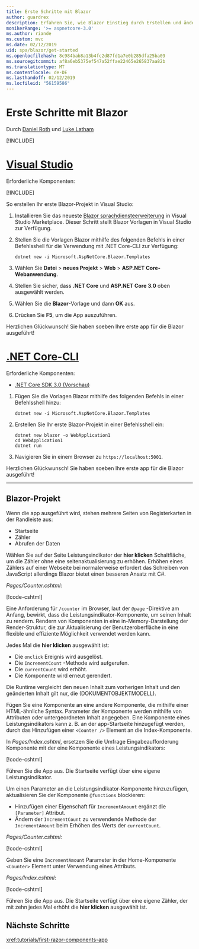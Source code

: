 ```yaml
---
title: Erste Schritte mit Blazor
author: guardrex
description: Erfahren Sie, wie Blazor Einstieg durch Erstellen und ändern ein Projekt Blazor.
monikerRange: '>= aspnetcore-3.0'
ms.author: riande
ms.custom: mvc
ms.date: 02/12/2019
uid: spa/blazor/get-started
ms.openlocfilehash: 8c984bab8a13b4fc2d87fd1a7e0b285dfa25ba09
ms.sourcegitcommit: af8a6eb5375ef547a52ffae22465e265837aa82b
ms.translationtype: MT
ms.contentlocale: de-DE
ms.lasthandoff: 02/12/2019
ms.locfileid: "56159586"
---
```

# <a name="get-started-with-blazor"></a>Erste Schritte mit Blazor

Durch [Daniel Roth](https://github.com/danroth27) und [Luke Latham](https://github.com/guardrex)

[!INCLUDE[](~/includes/razor-components-preview-notice.md)]

# <a name="visual-studiotabvisual-studio"></a>[Visual Studio](#tab/visual-studio)

Erforderliche Komponenten:

[!INCLUDE[](~/includes/net-core-prereqs-vs-3.0.md)]

So erstellen Ihr erste Blazor-Projekt in Visual Studio:

1. Installieren Sie das neueste [Blazor sprachdiensteerweiterung](https://go.microsoft.com/fwlink/?linkid=870389) in Visual Studio Marketplace. Dieser Schritt stellt Blazor Vorlagen in Visual Studio zur Verfügung.
1. Stellen Sie die Vorlagen Blazor mithilfe des folgenden Befehls in einer Befehlsshell für die Verwendung mit .NET Core-CLI zur Verfügung:

   ```console
   dotnet new -i Microsoft.AspNetCore.Blazor.Templates
   ```

1. Wählen Sie **Datei** > **neues Projekt** > **Web** > **ASP.NET Core-Webanwendung**.
1. Stellen Sie sicher, dass **.NET Core** und **ASP.NET Core 3.0** oben ausgewählt werden.
1. Wählen Sie die **Blazor**-Vorlage und dann **OK** aus.
1. Drücken Sie **F5**, um die App auszuführen.

Herzlichen Glückwunsch! Sie haben soeben Ihre erste app für die Blazor ausgeführt!

<!--

# [Visual Studio Code](#tab/visual-studio-code)

Prerequisites:

[!INCLUDE[](~/includes/net-core-prereqs-vsc-3.0.md)]

To create your first Blazor project in Visual Studio Code:

1. Execute the following command in a command shell:

   ```console
   dotnet new blazor -o WebApplication1
   ```

1. Open the *WebApplication1* folder in Visual Studio Code.

1. Visual Studio code offers to create assets to build and debug the app, which includes the *tasks.json* and *launch.json* files. Select **Yes** to add the assets.

1. Execute the app using the Visual Studio Code debugger.

1. In a browser, navigate to `https://localhost:5001`.

Congratulations! You just ran your first Blazor app!

# [Visual Studio for Mac](#tab/visual-studio-mac)

.NET Core 3.0 will be supported with Visual Studio for Mac version 8.0 or later. Visual Studio for Mac version 8.0 Preview isn't available at this time.

Use the [.NET Core CLI version of this topic](xref:razor-components/get-started?tabs=netcore-cli) on macOS.

[!INCLUDE[](~/includes/net-core-prereqs-mac-3.0.md)]

To create your first project Blazor project in Visual Studio for Mac:

1. Select **File** > **New Solution** or **New Project**.
1. In the sidebar, select **.NET Core** > **App**.
1. Select **Blazor** and select **Next**.
1. The **Target Framework** defaults to **.NET Core 3.0**. Select **Next**.
1. In the **Project Name** field, enter `WebApplication1`. Select **Create**.
1. Select **Run** > **Run Without Debugging** to run the app *without the debugger*. Running with the debugger isn't supported at this time.

Congratulations! You just ran your first Blazor app!
-->

# <a name="net-core-clitabnetcore-cli"></a>[.NET Core-CLI](#tab/netcore-cli/)

Erforderliche Komponenten:

* [.NET Core SDK 3.0 (Vorschau)](https://dotnet.microsoft.com/download/dotnet-core/3.0)

1. Fügen Sie die Vorlagen Blazor mithilfe des folgenden Befehls in einer Befehlsshell hinzu:

   ```console
   dotnet new -i Microsoft.AspNetCore.Blazor.Templates
   ```

1. Erstellen Sie Ihr erste Blazor-Projekt in einer Befehlsshell ein:

   ```console
   dotnet new blazor -o WebApplication1
   cd WebApplication1
   dotnet run
   ```

1. Navigieren Sie in einem Browser zu `https://localhost:5001`.

Herzlichen Glückwunsch! Sie haben soeben Ihre erste app für die Blazor ausgeführt!

---

## <a name="blazor-project"></a>Blazor-Projekt

Wenn die app ausgeführt wird, stehen mehrere Seiten von Registerkarten in der Randleiste aus:

* Startseite
* Zähler
* Abrufen der Daten

Wählen Sie auf der Seite Leistungsindikator der **hier klicken** Schaltfläche, um die Zähler ohne eine seitenaktualisierung zu erhöhen. Erhöhen eines Zählers auf einer Webseite bei normalerweise erfordert das Schreiben von JavaScript allerdings Blazor bietet einen besseren Ansatz mit C#.

*Pages/Counter.cshtml*:

[!code-cshtml[](get-started/samples_snapshot/3.x/Counter1.cshtml)]

Eine Anforderung für `/counter` im Browser, laut der `@page` -Direktive am Anfang, bewirkt, dass die Leistungsindikator-Komponente, um seinen Inhalt zu rendern. Rendern von Komponenten in eine in-Memory-Darstellung der Render-Struktur, die zur Aktualisierung der Benutzeroberfläche in eine flexible und effiziente Möglichkeit verwendet werden kann.

Jedes Mal die **hier klicken** ausgewählt ist:

* Die `onclick` Ereignis wird ausgelöst.
* Die `IncrementCount` -Methode wird aufgerufen.
* Die `currentCount` wird erhöht.
* Die Komponente wird erneut gerendert.

Die Runtime vergleicht den neuen Inhalt zum vorherigen Inhalt und den geänderten Inhalt gilt nur, die (DOKUMENTOBJEKTMODELL).

Fügen Sie eine Komponente an eine andere Komponente, die mithilfe einer HTML-ähnliche Syntax. Parameter der Komponente werden mithilfe von Attributen oder untergeordneten Inhalt angegeben. Eine Komponente eines Leistungsindikators kann z. B. an der app-Startseite hinzugefügt werden, durch das Hinzufügen einer `<Counter />` Element an die Index-Komponente.

In *Pages/Index.cshtml*, ersetzen Sie die Umfrage Eingabeaufforderung Komponente mit der eine Komponente eines Leistungsindikators:

[!code-cshtml[](get-started/samples_snapshot/3.x/Index1.cshtml?highlight=7)]

Führen Sie die App aus. Die Startseite verfügt über eine eigene Leistungsindikator.

Um einen Parameter an die Leistungsindikator-Komponente hinzuzufügen, aktualisieren Sie der Komponente `@functions` blockieren:

* Hinzufügen einer Eigenschaft für `IncrementAmount` ergänzt die `[Parameter]` Attribut.
* Ändern der `IncrementCount` zu verwendende Methode der `IncrementAmount` beim Erhöhen des Werts der `currentCount`.

*Pages/Counter.cshtml*:

[!code-cshtml[](get-started/samples_snapshot/3.x/Counter2.cshtml?highlight=4,8)]

Geben Sie eine `IncrementAmount` Parameter in der Home-Komponente `<Counter>` Element unter Verwendung eines Attributs.

*Pages/Index.cshtml*:

[!code-cshtml[](get-started/samples_snapshot/3.x/Index2.cshtml)]

Führen Sie die App aus. Die Startseite verfügt über eine eigene Zähler, der mit zehn jedes Mal erhöht die **hier klicken** ausgewählt ist.

## <a name="next-steps"></a>Nächste Schritte

<xref:tutorials/first-razor-components-app>
